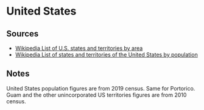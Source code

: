 # United States

## Sources
* [Wikipedia List of U.S. states and territories by area](https://en.wikipedia.org/wiki/List_of_U.S._states_and_territories_by_area)
* [Wikipedia List of states and territories of the United States by population](https://en.wikipedia.org/wiki/List_of_states_and_territories_of_the_United_States_by_population)
## Notes
United States population figures are from 2019 census. Same for Portorico.  
Guam and the other unincorporated US territories figures are from 2010 census.
